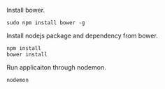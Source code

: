 Install bower.
```
sudo npm install bower -g
```

Install nodejs package and dependency from bower.
```
npm install
bower install
```

Run applicaiton through nodemon.
```
nodemon
```


